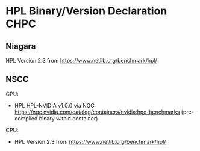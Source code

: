 # HPL Binary/Version Declaration CHPC

## Niagara

HPL Version 2.3 from https://www.netlib.org/benchmark/hpl/


## NSCC

GPU:
- HPL HPL-NVIDIA v1.0.0 via NGC https://ngc.nvidia.com/catalog/containers/nvidia:hpc-benchmarks (pre-compiled binary within container)

CPU:
- HPL Version 2.3 from https://www.netlib.org/benchmark/hpl/

